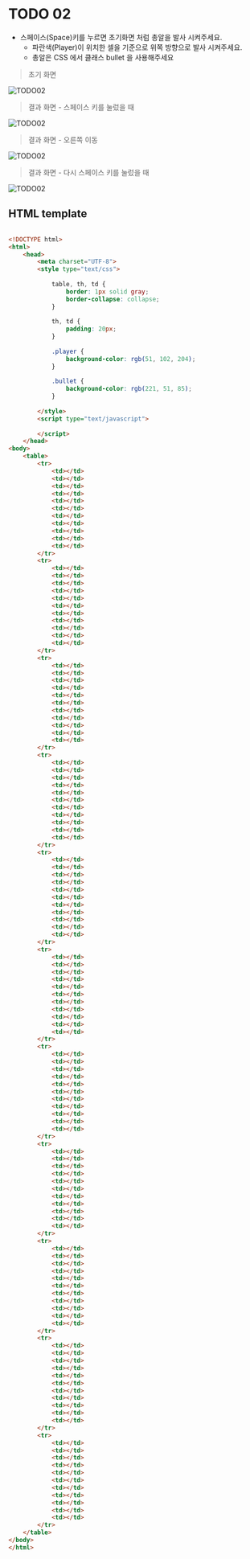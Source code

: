 ﻿TODO 02
========

* 스페이스(Space)키를 누르면  초기화면 처럼 총알을 발사 시켜주세요.
	* 파란색(Player)이 위치한 셀을 기준으로 위쪽 방향으로 발사 시켜주세요.
	* 총알은 CSS 에서 클래스 bullet 을 사용해주세요

	
> 초기 화면

![TODO02](https://github.com/ByungChangYoo/clipsoft/blob/master/javascript/12/todo/images/todo_02.png)


>  결과 화면 - 스페이스 키를 눌렀을 때

![TODO02](https://github.com/ByungChangYoo/clipsoft/blob/master/javascript/12/todo/images/todo_02_result_01.png)


>  결과 화면 - 오른쪽 이동

![TODO02](https://github.com/ByungChangYoo/clipsoft/blob/master/javascript/12/todo/images/todo_02_result_02.png)


>  결과 화면 - 다시 스페이스 키를 눌렀을 때

![TODO02](https://github.com/ByungChangYoo/clipsoft/blob/master/javascript/12/todo/images/todo_02_result_03.png)


## HTML template

```html

<!DOCTYPE html> 
<html>
	<head>
		<meta charset="UTF-8">
		<style type="text/css">
		
			table, th, td {
				border: 1px solid gray;
				border-collapse: collapse;
			}
			
			th, td {
				padding: 20px;
			}
			
			.player {
                background-color: rgb(51, 102, 204);
			}
					
			.bullet {
                background-color: rgb(221, 51, 85);
			}
			
		</style>
		<script type="text/javascript">
		
		</script>
	</head>
<body>
	<table> 
		<tr>
			<td></td>
			<td></td>	
			<td></td>
			<td></td>		
			<td></td>
			<td></td>
			<td></td>	
			<td></td>
			<td></td>		
			<td></td>			
			<td></td>
		</tr>
		<tr>
			<td></td>
			<td></td>	
			<td></td>
			<td></td>		
			<td></td>
			<td></td>
			<td></td>	
			<td></td>
			<td></td>		
			<td></td>			
			<td></td>
		</tr>
		<tr>
			<td></td>
			<td></td>	
			<td></td>
			<td></td>		
			<td></td>
			<td></td>
			<td></td>	
			<td></td>
			<td></td>		
			<td></td>			
			<td></td>
		</tr>
		<tr>
			<td></td>
			<td></td>	
			<td></td>
			<td></td>		
			<td></td>
			<td></td>
			<td></td>	
			<td></td>
			<td></td>		
			<td></td>			
			<td></td>
		</tr>
		<tr>
			<td></td>
			<td></td>	
			<td></td>
			<td></td>		
			<td></td>
			<td></td>
			<td></td>	
			<td></td>
			<td></td>		
			<td></td>			
			<td></td>
		</tr>
		<tr>
			<td></td>
			<td></td>	
			<td></td>
			<td></td>		
			<td></td>
			<td></td>
			<td></td>	
			<td></td>
			<td></td>		
			<td></td>			
			<td></td>
		</tr>
		<tr>
			<td></td>
			<td></td>	
			<td></td>
			<td></td>		
			<td></td>
			<td></td>
			<td></td>	
			<td></td>
			<td></td>		
			<td></td>			
			<td></td>
		</tr>
		<tr>
			<td></td>
			<td></td>	
			<td></td>
			<td></td>		
			<td></td>
			<td></td>
			<td></td>	
			<td></td>
			<td></td>		
			<td></td>			
			<td></td>
		</tr>
		<tr>
			<td></td>
			<td></td>	
			<td></td>
			<td></td>		
			<td></td>
			<td></td>
			<td></td>	
			<td></td>
			<td></td>		
			<td></td>			
			<td></td>
		</tr>
		<tr>
			<td></td>
			<td></td>	
			<td></td>
			<td></td>		
			<td></td>
			<td></td>
			<td></td>	
			<td></td>
			<td></td>		
			<td></td>			
			<td></td>
		</tr>
		<tr>
			<td></td>
			<td></td>	
			<td></td>
			<td></td>		
			<td></td>
			<td></td>
			<td></td>	
			<td></td>
			<td></td>		
			<td></td>			
			<td></td>
		</tr>				
	</table>
</body>
</html>
```
